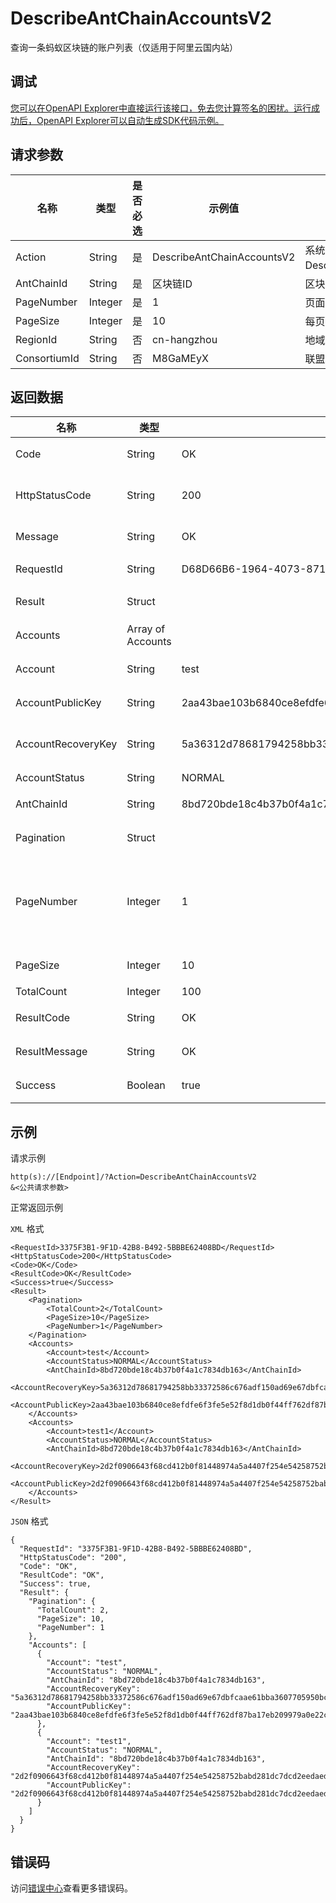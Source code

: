 # DescribeAntChainAccountsV2

查询一条蚂蚁区块链的账户列表（仅适用于阿里云国内站）

## 调试

[您可以在OpenAPI Explorer中直接运行该接口，免去您计算签名的困扰。运行成功后，OpenAPI Explorer可以自动生成SDK代码示例。](https://api.aliyun.com/#product=Baas&api=DescribeAntChainAccountsV2&type=RPC&version=2018-12-21)

## 请求参数

|名称|类型|是否必选|示例值|描述|
|--|--|----|---|--|
|Action|String|是|DescribeAntChainAccountsV2|系统规定参数。取值：DescribeAntChainAccountsV2。 |
|AntChainId|String|是|区块链ID|区块链ID |
|PageNumber|Integer|是|1|页面编号，从1开始 |
|PageSize|Integer|是|10|每页数量 |
|RegionId|String|否|cn-hangzhou|地域ID，限制cn-hangzhou |
|ConsortiumId|String|否|M8GaMEyX|联盟ID |

## 返回数据

|名称|类型|示例值|描述|
|--|--|---|--|
|Code|String|OK|返回码 |
|HttpStatusCode|String|200|请求返回码 |
|Message|String|OK|请求消息 |
|RequestId|String|D68D66B6-1964-4073-8714-B49F5EF1AEFC|请求ID |
|Result|Struct| |请求结果 |
|Accounts|Array of Accounts| |账户信息 |
|Account|String|test|账户名 |
|AccountPublicKey|String|2aa43bae103b6840ce8efdfe6f3fe5e52f8d1db0f44ff762df87ba17eb209979a0e22c934b2728c6c1bab864a6da52de60c5da89793bd839650a1a153e876e32|账户公钥 |
|AccountRecoveryKey|String|5a36312d78681794258bb33372586c676adf150ad69e67dbfcaae61bba3607705950bc9efe1bf4a17ac24b05b1615a410e48d2a005dca251c6173495bb47ae29|账户恢复公钥 |
|AccountStatus|String|NORMAL|状态 |
|AntChainId|String|8bd720bde18c4b37b0f4a1c7834db163|区块链ID |
|Pagination|Struct| |分页信息 |
|PageNumber|Integer|1|当前页面编号，从1开始 |
|PageSize|Integer|10|每页数量 |
|TotalCount|Integer|100|总数 |
|ResultCode|String|OK|结果码 |
|ResultMessage|String|OK|结果消息 |
|Success|Boolean|true|结果状态 |

## 示例

请求示例

```
http(s)://[Endpoint]/?Action=DescribeAntChainAccountsV2
&<公共请求参数>
```

正常返回示例

`XML` 格式

```
<RequestId>3375F3B1-9F1D-42B8-B492-5BBBE62408BD</RequestId>
<HttpStatusCode>200</HttpStatusCode>
<Code>OK</Code>
<ResultCode>OK</ResultCode>
<Success>true</Success>
<Result>
    <Pagination>
        <TotalCount>2</TotalCount>
        <PageSize>10</PageSize>
        <PageNumber>1</PageNumber>
    </Pagination>
    <Accounts>
        <Account>test</Account>
        <AccountStatus>NORMAL</AccountStatus>
        <AntChainId>8bd720bde18c4b37b0f4a1c7834db163</AntChainId>
        <AccountRecoveryKey>5a36312d78681794258bb33372586c676adf150ad69e67dbfcaae61bba3607705950bc9efe1bf4a17ac24b05b1615a410e48d2a005dca251c6173495bb47ae29</AccountRecoveryKey>
        <AccountPublicKey>2aa43bae103b6840ce8efdfe6f3fe5e52f8d1db0f44ff762df87ba17eb209979a0e22c934b2728c6c1bab864a6da52de60c5da89793bd839650a1a153e876e32</AccountPublicKey>
    </Accounts>
    <Accounts>
        <Account>test1</Account>
        <AccountStatus>NORMAL</AccountStatus>
        <AntChainId>8bd720bde18c4b37b0f4a1c7834db163</AntChainId>
        <AccountRecoveryKey>2d2f0906643f68cd412b0f81448974a5a4407f254e54258752babd281dc7dcd2eedaed48446ecfab79944ab0817acc43be7c07898e9be8eaf4d771f001eaf764</AccountRecoveryKey>
        <AccountPublicKey>2d2f0906643f68cd412b0f81448974a5a4407f254e54258752babd281dc7dcd2eedaed48446ecfab79944ab0817acc43be7c07898e9be8eaf4d771f001eaf764</AccountPublicKey>
    </Accounts>
</Result>
```

`JSON` 格式

```
{
  "RequestId": "3375F3B1-9F1D-42B8-B492-5BBBE62408BD",
  "HttpStatusCode": "200",
  "Code": "OK",
  "ResultCode": "OK",
  "Success": true,
  "Result": {
    "Pagination": {
      "TotalCount": 2,
      "PageSize": 10,
      "PageNumber": 1
    },
    "Accounts": [
      {
        "Account": "test",
        "AccountStatus": "NORMAL",
        "AntChainId": "8bd720bde18c4b37b0f4a1c7834db163",
        "AccountRecoveryKey": "5a36312d78681794258bb33372586c676adf150ad69e67dbfcaae61bba3607705950bc9efe1bf4a17ac24b05b1615a410e48d2a005dca251c6173495bb47ae29",
        "AccountPublicKey": "2aa43bae103b6840ce8efdfe6f3fe5e52f8d1db0f44ff762df87ba17eb209979a0e22c934b2728c6c1bab864a6da52de60c5da89793bd839650a1a153e876e32"
      },
      {
        "Account": "test1",
        "AccountStatus": "NORMAL",
        "AntChainId": "8bd720bde18c4b37b0f4a1c7834db163",
        "AccountRecoveryKey": "2d2f0906643f68cd412b0f81448974a5a4407f254e54258752babd281dc7dcd2eedaed48446ecfab79944ab0817acc43be7c07898e9be8eaf4d771f001eaf764",
        "AccountPublicKey": "2d2f0906643f68cd412b0f81448974a5a4407f254e54258752babd281dc7dcd2eedaed48446ecfab79944ab0817acc43be7c07898e9be8eaf4d771f001eaf764"
      }
    ]
  }
}
```

## 错误码

访问[错误中心](https://error-center.aliyun.com/status/product/Baas)查看更多错误码。

